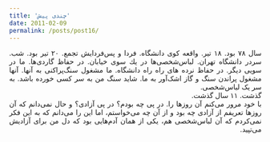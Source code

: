 ```yaml
---
title: 'چندی پیش'
date: 2011-02-09
permalink: /posts/post16/
---
```

<div align="justify" dir="rtl">


سال ۷۸ بود. ۱۸ تیر. واقعه کوی دانشگاه. فردا و پس‌فردايش تجمع. ۲۰ تیر بود. شب. سردر دانشگاه تهران. لباس‌شخصی‌ها در يك سوى خیابان. در حفاظ گاردی‌ها. ما در سويى ديگر. در حفاظ نرده هاى راه راه دانشگاه. ما مشغول سنگ‌پراکنی به آنها. آنها مشغول پراندن سنگ‌ و گاز اشک‌آور به ما. شاید سنگ من به سر کسی خورده باشد. به سر یک لباس‌شخصی.<br>
گذشت. ۱۱ سال گذشت.<br>
با خود مرور می‌کنم آن روزها را. در پى چه بودم؟ در پى آزادی؟ و حال نمى‌دانم كه آن روزها تعريفم از آزادى چه بود و از آن چه مى‌خواستم، اما اين را مى‌دانم كه به این فکر نمی‌کردم که آن لباس‌شخصی هم، یکی از همان آدم‌هایی‌ بود که دل من برای آزادیش می‌تپید.

</div>
